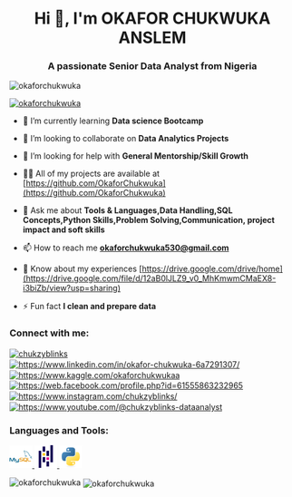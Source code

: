 <h1 align="center">Hi 👋, I'm OKAFOR CHUKWUKA ANSLEM</h1>
<h3 align="center">A passionate Senior Data Analyst from Nigeria</h3>

<p align="left"> <img src="https://komarev.com/ghpvc/?username=okaforchukwuka&label=Profile%20views&color=0e75b6&style=flat" alt="okaforchukwuka" /> </p>

<p align="left"> <a href="https://github.com/ryo-ma/github-profile-trophy"><img src="https://github-profile-trophy.vercel.app/?username=okaforchukwuka" alt="okaforchukwuka" /></a> </p>

- 🌱 I’m currently learning **Data science Bootcamp**

- 👯 I’m looking to collaborate on **Data Analytics Projects**

- 🤝 I’m looking for help with **General Mentorship/Skill Growth**

- 👨‍💻 All of my projects are available at [https://github.com/OkaforChukwuka](https://github.com/OkaforChukwuka)

- 💬 Ask me about **Tools & Languages,Data Handling,SQL Concepts,Python Skills,Problem Solving,Communication, project impact and soft skills**

- 📫 How to reach me **okaforchukwuka530@gmail.com**

- 📄 Know about my experiences [https://drive.google.com/drive/home](https://drive.google.com/file/d/12aB0lJLZ9_v0_MhKmwmCMaEX8-i3biZb/view?usp=sharing)

- ⚡ Fun fact **I clean and prepare data**

<h3 align="left">Connect with me:</h3>
<p align="left">
<a href="https://twitter.com/chukzyblinks" target="blank"><img align="center" src="https://raw.githubusercontent.com/rahuldkjain/github-profile-readme-generator/master/src/images/icons/Social/twitter.svg" alt="chukzyblinks" height="30" width="40" /></a>
<a href="https://linkedin.com/in/https://www.linkedin.com/in/okafor-chukwuka-6a7291307/" target="blank"><img align="center" src="https://raw.githubusercontent.com/rahuldkjain/github-profile-readme-generator/master/src/images/icons/Social/linked-in-alt.svg" alt="https://www.linkedin.com/in/okafor-chukwuka-6a7291307/" height="30" width="40" /></a>
<a href="https://kaggle.com/https://www.kaggle.com/okaforchukwukaa" target="blank"><img align="center" src="https://raw.githubusercontent.com/rahuldkjain/github-profile-readme-generator/master/src/images/icons/Social/kaggle.svg" alt="https://www.kaggle.com/okaforchukwukaa" height="30" width="40" /></a>
<a href="https://fb.com/https://web.facebook.com/profile.php?id=61555863232965" target="blank"><img align="center" src="https://raw.githubusercontent.com/rahuldkjain/github-profile-readme-generator/master/src/images/icons/Social/facebook.svg" alt="https://web.facebook.com/profile.php?id=61555863232965" height="30" width="40" /></a>
<a href="https://instagram.com/https://www.instagram.com/chukzyblinks/" target="blank"><img align="center" src="https://raw.githubusercontent.com/rahuldkjain/github-profile-readme-generator/master/src/images/icons/Social/instagram.svg" alt="https://www.instagram.com/chukzyblinks/" height="30" width="40" /></a>
<a href="https://www.youtube.com/c/https://www.youtube.com/@chukzyblinks-dataanalyst" target="blank"><img align="center" src="https://raw.githubusercontent.com/rahuldkjain/github-profile-readme-generator/master/src/images/icons/Social/youtube.svg" alt="https://www.youtube.com/@chukzyblinks-dataanalyst" height="30" width="40" /></a>
</p>

<h3 align="left">Languages and Tools:</h3>
<p align="left"> <a href="https://www.mysql.com/" target="_blank" rel="noreferrer"> <img src="https://raw.githubusercontent.com/devicons/devicon/master/icons/mysql/mysql-original-wordmark.svg" alt="mysql" width="40" height="40"/> </a> <a href="https://pandas.pydata.org/" target="_blank" rel="noreferrer"> <img src="https://raw.githubusercontent.com/devicons/devicon/2ae2a900d2f041da66e950e4d48052658d850630/icons/pandas/pandas-original.svg" alt="pandas" width="40" height="40"/> </a> <a href="https://www.python.org" target="_blank" rel="noreferrer"> <img src="https://raw.githubusercontent.com/devicons/devicon/master/icons/python/python-original.svg" alt="python" width="40" height="40"/> </a> </p>

<p><img align="left" src="https://github-readme-stats.vercel.app/api/top-langs?username=okaforchukwuka&show_icons=true&locale=en&layout=compact" alt="okaforchukwuka" /></p>

<p>&nbsp;<img align="center" src="https://github-readme-stats.vercel.app/api?username=okaforchukwuka&show_icons=true&locale=en" alt="okaforchukwuka" /></p>
